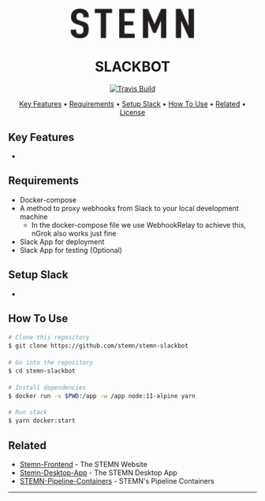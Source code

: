 
<h1 align="center">
  <br>
  <a href="https://www.stemn.com/"><img src="docs/logo.png" alt="STEMN Slackbot" width="250"></a>
  <br>
  <br>
  SLACKBOT
  <br>
</h1>

<p align="center">
  <a href="https://travis-ci.org/stemn/stemn-slackbot.svg?branch=master">
    <img src="https://travis-ci.org/stemn/stemn-slackbot.svg?branch=master"
         alt="Travis Build">
  </a>
</p>

<p align="center">
  <a href="#key-features">Key Features</a> •
  <a href="#requirements">Requirements</a> •
  <a href="#setup-slack">Setup Slack</a> •
  <a href="#how-to-use">How To Use</a> •
  <a href="#related">Related</a> •
  <a href="#license">License</a>
</p>

## Key Features

*

## Requirements
* Docker-compose
* A method to proxy webhooks from Slack to your local development machine
  - In the docker-compose file we use WebhookRelay to achieve this, nGrok also works just fine
* Slack App for deployment
* Slack App for testing (Optional)

## Setup Slack

*

## How To Use

```bash
# Clone this repository
$ git clone https://github.com/stemn/stemn-slackbot

# Go into the repository
$ cd stemn-slackbot

# Install dependencies
$ docker run -v $PWD:/app -w /app node:11-alpine yarn

# Run stack
$ yarn docker:start
```

## Related

* [Stemn-Frontend](https://github.com/stemn/stemn-frontend) - The STEMN Website
* [Stemn-Desktop-App](https://github.com/stemn/stemn-desktop) - The STEMN Desktop App
* [STEMN-Pipeline-Containers](https://github.com/stemn/stemn-pipeline-containers) - STEMN's Pipeline Containers

---
